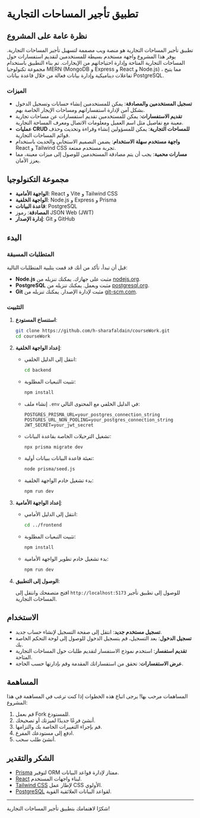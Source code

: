 # تطبيق تأجير المساحات التجارية

## نظرة عامة على المشروع

تطبيق تأجير المساحات التجارية هو منصة ويب مصممة لتسهيل تأجير المساحات التجارية. يوفر هذا المشروع واجهة مستخدم بسيطة للمستخدمين لتقديم استفسارات حول المساحات التجارية المتاحة وإدارة احتياجاتهم من الإيجارات. تم بناء التطبيق باستخدام مجموعة تكنولوجيا MERN (MongoDB و Express و React و Node.js) ، مما يتيح تفاعلات ديناميكية وإدارة بيانات فعالة من خلال قاعدة بيانات PostgreSQL.

### الميزات

- **تسجيل المستخدمين والمصادقة**: يمكن للمستخدمين إنشاء حسابات وتسجيل الدخول بشكل آمن لإدارة استفساراتهم ومساحات الإيجار الخاصة بهم.
- **تقديم الاستفسارات**: يمكن للمستخدمين تقديم استفسارات عن مساحات تجارية معينة مع تفاصيل مثل اسم العميل ومعلومات الاتصال ومعرف المساحة التجارية.
- **عمليات CRUD للمساحات التجارية**: يمكن للمسؤولين إنشاء وقراءة وتحديث وحذف قوائم المساحات التجارية.
- **واجهة مستخدم سهلة الاستخدام**: يضمن التصميم الاستجابي والحديث باستخدام React و Tailwind CSS تجربة مستخدم ممتعة.
- **مسارات محمية**: يجب أن يتم مصادقة المستخدمين للوصول إلى ميزات معينة، مما يعزز الأمان.

## مجموعة التكنولوجيا

- **الواجهة الأمامية**: React و Vite و Tailwind CSS
- **الواجهة الخلفية**: Node.js و Express و Prisma
- **قاعدة البيانات**: PostgreSQL
- **المصادقة**: رموز JSON Web (JWT)
- **إدارة الإصدار**: Git و GitHub

## البدء

### المتطلبات المسبقة

قبل أن تبدأ، تأكد من أنك قد قمت بتلبية المتطلبات التالية:

- **Node.js** مثبت على جهازك. يمكنك تنزيله من [nodejs.org](https://nodejs.org/).
- **PostgreSQL** مثبت ويعمل. يمكنك تنزيله من [postgresql.org](https://www.postgresql.org/download/).
- **Git** مثبت لإدارة الإصدار. يمكنك تنزيله من [git-scm.com](https://git-scm.com/downloads).

### التثبيت

1. **استنساخ المستودع**:

   ```bash
   git clone https://github.com/h-sharafaldain/courseWork.git
   cd courseWork

   ```

2. **إعداد الواجهة الخلفية**:

   - انتقل إلى الدليل الخلفي:

     ```bash
     cd backend
     ```

   - تثبيت التبعيات المطلوبة:

     ```bash
     npm install
     ```

   - إنشاء ملف `.env` في الدليل الخلفي مع المحتوى التالي:

     ```plaintext
     POSTGRES_PRISMA_URL=your_postgres_connection_string
     POSTGRES_URL_NON_POOLING=your_postgres_connection_string
     JWT_SECRET=your_jwt_secret
     ```

   - تشغيل الترحيلات الخاصة بقاعدة البيانات:

     ```bash
     npx prisma migrate dev
     ```

   - تعبئة قاعدة البيانات ببيانات أولية:

     ```bash
     node prisma/seed.js
     ```

   - بدء تشغيل خادم الواجهة الخلفية:

     ```bash
     npm run dev
     ```

3. **إعداد الواجهة الأمامية**:

   - انتقل إلى الدليل الأمامي:

     ```bash
     cd ../frontend
     ```

   - تثبيت التبعيات المطلوبة:

     ```bash
     npm install
     ```

   - بدء تشغيل خادم تطوير الواجهة الأمامية:

     ```bash
     npm run dev
     ```

4. **الوصول إلى التطبيق**:

   افتح متصفحك وانتقل إلى `http://localhost:5173` للوصول إلى تطبيق تأجير المساحات التجارية.

## الاستخدام

- **تسجيل مستخدم جديد**: انتقل إلى صفحة التسجيل لإنشاء حساب جديد.
- **تسجيل الدخول**: بعد التسجيل، قم بتسجيل الدخول للوصول إلى لوحة التحكم الخاصة بك.
- **تقديم استفسار**: استخدم نموذج الاستفسار لتقديم طلبات حول المساحات التجارية المتاحة.
- **عرض الاستفسارات**: تحقق من استفساراتك المقدمة وقم بإدارتها حسب الحاجة.

## المساهمة

المساهمات مرحب بها! يرجى اتباع هذه الخطوات إذا كنت ترغب في المساهمة في هذا المشروع:

1. قم بعمل Fork للمستودع.
2. أنشئ فرعًا جديدًا لميزتك أو تصحيحك.
3. قم بإجراء التغييرات الخاصة بك والتزامها.
4. ادفع إلى مستودعك المفرع.
5. أنشئ طلب سحب.

## الشكر والتقدير

- [Prisma](https://www.prisma.io/) لتوفير ORM ممتاز لإدارة قواعد البيانات.
- [React](https://reactjs.org/) لبناء واجهات المستخدم.
- [Tailwind CSS](https://tailwindcss.com/) لإطار عمل CSS الأولوي.
- [PostgreSQL](https://www.postgresql.org/) لقواعد البيانات العلائقية القوية.

---

شكرًا لاهتمامك بتطبيق تأجير المساحات التجارية!

```
